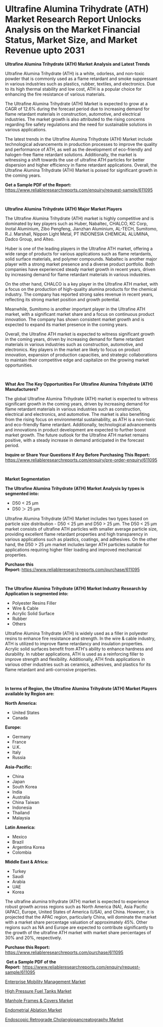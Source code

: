 <p><h1>Ultrafine Alumina Trihydrate (ATH) Market Research Report Unlocks Analysis on the Market Financial Status, Market Size, and Market Revenue upto 2031</h1></p><p><strong>Ultrafine Alumina Trihydrate (ATH) Market Analysis and Latest Trends</strong></p>
<p><p>Ultrafine Alumina Trihydrate (ATH) is a white, odorless, and non-toxic powder that is commonly used as a flame retardant and smoke suppressant in various industries such as plastics, rubber, textiles, and electronics. Due to its high thermal stability and low cost, ATH is a popular choice for enhancing the fire resistance of various materials.</p><p>The Ultrafine Alumina Trihydrate (ATH) Market is expected to grow at a CAGR of 12.6% during the forecast period due to increasing demand for flame retardant materials in construction, automotive, and electrical industries. The market growth is also attributed to the rising concerns regarding fire safety regulations and the need for sustainable solutions in various applications.</p><p>The latest trends in the Ultrafine Alumina Trihydrate (ATH) Market include technological advancements in production processes to improve the quality and performance of ATH, as well as the development of eco-friendly and halogen-free flame retardant solutions. Additionally, the market is witnessing a shift towards the use of ultrafine ATH particles for better dispersion and higher efficiency in flame retardant applications. Overall, the Ultrafine Alumina Trihydrate (ATH) Market is poised for significant growth in the coming years.</p></p>
<p><strong>Get a Sample PDF of the Report:&nbsp;</strong> <a href="https://www.reliableresearchreports.com/enquiry/request-sample/611095">https://www.reliableresearchreports.com/enquiry/request-sample/611095</a></p>
<p>&nbsp;</p>
<p><strong>Ultrafine Alumina Trihydrate (ATH) Major Market Players</strong></p>
<p><p>The Ultrafine Alumina Trihydrate (ATH) market is highly competitive and is dominated by key players such as Huber, Nabaltec, CHALCO, KC Corp, Inotal Aluminium, Zibo Pengfeng, Jianzhan Aluminium, AL-TECH, Sumitomo, R.J. Marshall, Nippon Light Metal, PT INDONESIA CHEMICAL ALUMINA, Dadco Group, and Alteo. </p><p>Huber is one of the leading players in the Ultrafine ATH market, offering a wide range of products for various applications such as flame retardants, solid surface materials, and polymer compounds. Nabaltec is another major player with a strong market presence and a diverse product portfolio. Both companies have experienced steady market growth in recent years, driven by increasing demand for flame retardant materials in various industries.</p><p>On the other hand, CHALCO is a key player in the Ultrafine ATH market, with a focus on the production of high-quality alumina products for the chemical industry. The company has reported strong sales revenue in recent years, reflecting its strong market position and growth potential.</p><p>Meanwhile, Sumitomo is another important player in the Ultrafine ATH market, with a significant market share and a focus on continuous product innovation. The company has shown consistent market growth and is expected to expand its market presence in the coming years.</p><p>Overall, the Ultrafine ATH market is expected to witness significant growth in the coming years, driven by increasing demand for flame retardant materials in various industries such as construction, automotive, and electronics. Key players in the market are likely to focus on product innovation, expansion of production capacities, and strategic collaborations to maintain their competitive edge and capitalize on the growing market opportunities.</p></p>
<p>&nbsp;</p>
<p><strong>What Are The Key Opportunities For Ultrafine Alumina Trihydrate (ATH) Manufacturers?</strong></p>
<p><p>The global Ultrafine Alumina Trihydrate (ATH) market is expected to witness significant growth in the coming years, driven by increasing demand for flame retardant materials in various industries such as construction, electrical and electronics, and automotive. The market is also benefiting from the rising focus on environmental sustainability, as ATH is a non-toxic and eco-friendly flame retardant. Additionally, technological advancements and innovations in product development are expected to further boost market growth. The future outlook for the Ultrafine ATH market remains positive, with a steady increase in demand anticipated in the forecast period.</p></p>
<p><strong>Inquire or Share Your Questions If Any Before Purchasing This Report:</strong> <a href="https://www.reliableresearchreports.com/enquiry/pre-order-enquiry/611095">https://www.reliableresearchreports.com/enquiry/pre-order-enquiry/611095</a></p>
<p>&nbsp;</p>
<p><strong>Market Segmentation</strong></p>
<p><strong>The Ultrafine Alumina Trihydrate (ATH) Market Analysis by types is segmented into:</strong></p>
<p><ul><li>D50 < 25 μm</li><li>D50 ＞ 25 μm</li></ul></p>
<p><p>Ultrafine Alumina Trihydrate (ATH) Market includes two types based on particle size distribution - D50 < 25 μm and D50 > 25 μm. The D50 < 25 μm market consists of ultrafine ATH particles with smaller average particle size, providing excellent flame retardant properties and high transparency in various applications such as plastics, coatings, and adhesives. On the other hand, the D50 > 25 μm market includes larger ATH particles suitable for applications requiring higher filler loading and improved mechanical properties.</p></p>
<p><strong>Purchase this Report:&nbsp;</strong><a href="https://www.reliableresearchreports.com/purchase/611095">https://www.reliableresearchreports.com/purchase/611095</a></p>
<p>&nbsp;</p>
<p><strong>The Ultrafine Alumina Trihydrate (ATH) Market Industry Research by Application is segmented into:</strong></p>
<p><ul><li>Polyester Resins Filler</li><li>Wire & Cable</li><li>Acrylic Solid Surface</li><li>Rubber</li><li>Others</li></ul></p>
<p><p>Ultrafine Alumina Trihydrate (ATH) is widely used as a filler in polyester resins to enhance fire resistance and strength. In the wire & cable industry, ATH is utilized to improve flame retardancy and insulation properties. Acrylic solid surfaces benefit from ATH's ability to enhance hardness and durability. In rubber applications, ATH is used as a reinforcing filler to improve strength and flexibility. Additionally, ATH finds applications in various other industries such as ceramics, adhesives, and plastics for its flame retardant and anti-corrosive properties.</p></p>
<p>&nbsp;</p>
<p><strong>In terms of Region, the Ultrafine Alumina Trihydrate (ATH) Market Players available by Region are:</strong></p>
<p>
    <p> <strong> North America: </strong>
        <ul>
            <li>United States</li>
            <li>Canada</li>
        </ul>
        </p> 
    <p> <strong> Europe: </strong>
        <ul>
            <li>Germany</li>
            <li>France</li>
            <li>U.K.</li>
            <li>Italy</li>
            <li>Russia</li>
        </ul>
        </p> 
    <p> <strong> Asia-Pacific: </strong>
        <ul>
            <li>China</li>
            <li>Japan</li>
            <li>South Korea</li>
            <li>India</li>
            <li>Australia</li>
            <li>China Taiwan</li>
            <li>Indonesia</li>
            <li>Thailand</li>
            <li>Malaysia</li>
        </ul>
        </p> 
    <p> <strong> Latin America: </strong>
        <ul>
            <li>Mexico</li>
            <li>Brazil</li>
            <li>Argentina Korea</li>
            <li>Colombia</li>
        </ul>
        </p> 
    <p> <strong> Middle East & Africa: </strong>
        <ul>
            <li>Turkey</li>
            <li>Saudi</li>
            <li>Arabia</li>
            <li>UAE</li>
            <li>Korea</li>
        </ul>
    </p>
    </p>
<p><p>The ultrafine alumina trihydrate (ATH) market is expected to experience robust growth across regions such as North America (NA), Asia Pacific (APAC), Europe, United States of America (USA), and China. However, it is projected that the APAC region, particularly China, will dominate the market with a market share percentage valuation of approximately 45%. Other regions such as NA and Europe are expected to contribute significantly to the growth of the ultrafine ATH market with market share percentages of 30% and 20%, respectively.</p></p>
<p><strong>Purchase this Report: </strong><a href="https://www.reliableresearchreports.com/purchase/611095">https://www.reliableresearchreports.com/purchase/611095</a></p>
<p>&nbsp;<strong>Get a Sample PDF of the Report:&nbsp;&nbsp;</strong><a href="https://www.reliableresearchreports.com/enquiry/request-sample/611095">https://www.reliableresearchreports.com/enquiry/request-sample/611095</a></p>
<p><strong></strong></p>
<p><p><a href="https://medium.com/p/c53bed18b495/edit">Enterprise Mobility Management Market</a></p><p><a href="https://github.com/zjyglelu/Market-Research-Report-List-1/blob/main/high-pressure-fuel-tanks-market.md">High Pressure Fuel Tanks Market</a></p><p><a href="https://github.com/elizabethdagraca/Market-Research-Report-List-2/blob/main/manhole-frames-covers-market.md">Manhole Frames & Covers Market</a></p><p><a href="https://medium.com/p/219a6aa385d3/edit">Endometrial Ablation Market</a></p><p><a href="https://medium.com/p/54893c0b83ed/edit">Endoscopic Retrograde Cholangiopancreatography Market</a></p></p>